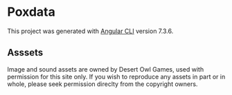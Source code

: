 # Poxdata

This project was generated with [Angular CLI](https://github.com/angular/angular-cli) version 7.3.6.

## Asssets

Image and sound assets are owned by Desert Owl Games, used with permission for this site only.
If you wish to reproduce any assets in part or in whole, please seek permission direclty from the copyright owners.
